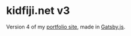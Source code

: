 # kidfiji.net v3
Version 4 of my [portfolio site](https://www.kidfiji.net), made in [Gatsby.js](https://www.gatsbyjs.org/).
